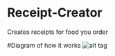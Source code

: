 # Receipt-Creator
Creates receipts for food you order

#Diagram of how it works
![alt tag](http://i.imgur.com/uyDRGah.png)
